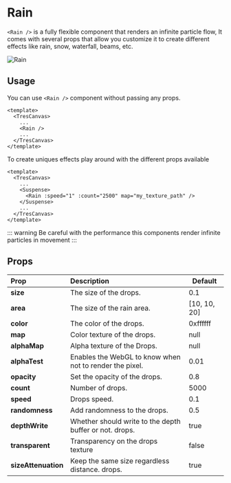 # Rain

`<Rain />` is a fully flexible component that renders an infinite particle flow, It comes with several props that allow you customize it to create different effects like rain, snow, waterfall, beams, etc.

![Rain](/cientos/rain.gif)

## Usage

You can use `<Rain />` component without passing any props.

```vue
<template>
  <TresCanvas>
    ...
    <Rain />
    ...
  </TresCanvas>
</template>
```

To create uniques effects play around with the different props available

```vue
<template>
  <TresCanvas>
    ...
    <Suspense>
      <Rain :speed="1" :count="2500" map="my_texture_path" />
    </Suspense>
    ...
  </TresCanvas>
</template>
```

::: warning
Be careful with the performance this components render infinite particles in movement
:::

## Props

| Prop                | Description                                             | Default      |
| :------------------ | :------------------------------------------------------ | ------------ |
| **size**            | The size of the drops.                                  | 0.1          |
| **area**            | The size of the rain area.                              | [10, 10, 20] |
| **color**           | The color of the drops.                                  | 0xffffff     |
| **map**             | Color texture of the drops.                             | null         |
| **alphaMap**        | Alpha texture of the Drops.                             | null         |
| **alphaTest**       | Enables the WebGL to know when not to render the pixel. | 0.01         |
| **opacity**         | Set the opacity of the drops.                           | 0.8          |
| **count**           | Number of drops.                                        | 5000         |
| **speed**           | Drops speed.                                            | 0.1          |
| **randomness**      | Add randomness to the drops.                            | 0.5          |
| **depthWrite**      | Whether should write to the depth buffer or not. drops. | true         |
| **transparent**     | Transparency on the drops texture                       | false        |
| **sizeAttenuation** | Keep the same size regardless distance. drops.          | true         |
